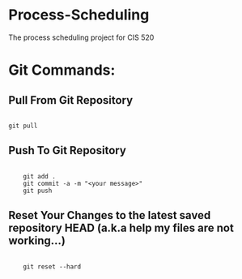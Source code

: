 # Process-Scheduling
The process scheduling project for CIS 520


# Git Commands:

## Pull From Git Repository
```

git pull

```

## Push To Git Repository
```

    git add .
    git commit -a -m "<your message>"
    git push

```

## Reset Your Changes to the latest saved repository HEAD (a.k.a help my files are not working...)

```

    git reset --hard

```

## 